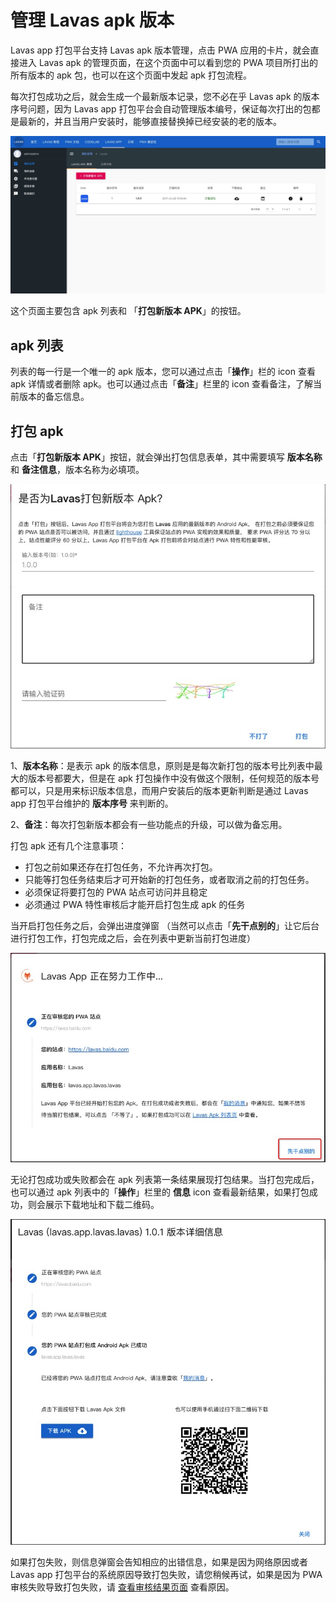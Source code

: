 # 管理 Lavas apk 版本

Lavas app 打包平台支持 Lavas apk 版本管理，点击 PWA 应用的卡片，就会直接进入 Lavas apk 的管理页面，在这个页面中可以看到您的 PWA 项目所打出的所有版本的 apk 包，也可以在这个页面中发起 apk 打包流程。

每次打包成功之后，就会生成一个最新版本记录，您不必在乎 Lavas apk 的版本序号问题，因为 Lavas app 打包平台会自动管理版本编号，保证每次打出的包都是最新的，并且当用户安装时，能够直接替换掉已经安装的老的版本。

![Lavas apk 管理](./images/lavas-app-apks.png)

这个页面主要包含 apk 列表和 「**打包新版本 APK**」的按钮。

## apk 列表

列表的每一行是一个唯一的 apk 版本，您可以通过点击「**操作**」栏的 icon 查看 apk 详情或者删除 apk。也可以通过点击「**备注**」栏里的 icon 查看备注，了解当前版本的备忘信息。

## 打包 apk

点击「**打包新版本 APK**」按钮，就会弹出打包信息表单，其中需要填写 **版本名称** 和 **备注信息**，版本名称为必填项。

![apk 打包表单](./images/lavas-apk-add.png)

1、**版本名称**：是表示 apk 的版本信息，原则是是每次新打包的版本号比列表中最大的版本号都要大，但是在 apk 打包操作中没有做这个限制，任何规范的版本号都可以，只是用来标识版本信息，而用户安装后的版本更新判断是通过 Lavas app 打包平台维护的 **版本序号** 来判断的。

2、**备注**：每次打包新版本都会有一些功能点的升级，可以做为备忘用。

打包 apk 还有几个注意事项：

- 打包之前如果还存在打包任务，不允许再次打包。
- 只能等打包任务结束后才可开始新的打包任务，或者取消之前的打包任务。
- 必须保证将要打包的 PWA 站点可访问并且稳定
- 必须通过 PWA 特性审核后才能开启打包生成 apk 的任务

当开启打包任务之后，会弹出进度弹窗 （当然可以点击「**先干点别的**」让它后台进行打包工作，打包完成之后，会在列表中更新当前打包进度）

![apk 打包流程启动](./images/lavas-apk-step.png)

无论打包成功或失败都会在 apk 列表第一条结果展现打包结果。当打包完成后，也可以通过 apk 列表中的「**操作**」栏里的 **信息** icon 查看最新结果，如果打包成功，则会展示下载地址和下载二维码。

![apk 打包结果](./images/lavas-apk-result.png)

如果打包失败，则信息弹窗会告知相应的出错信息，如果是因为网络原因或者 Lavas app 打包平台的系统原因导致打包失败，请您稍候再试，如果是因为 PWA 审核失败导致打包失败，请 [查看审核结果页面](./view-pwa-validate) 查看原因。
